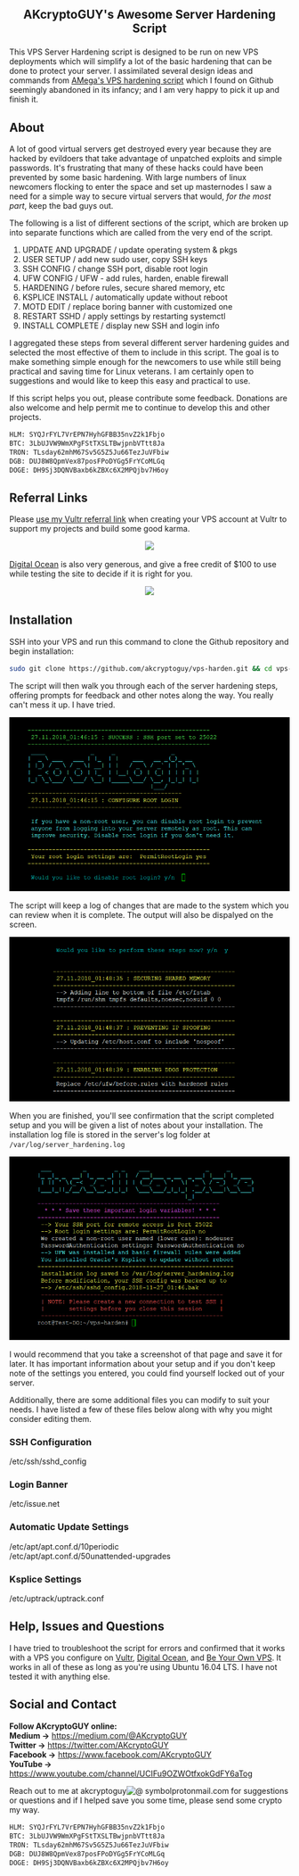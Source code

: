 ## <p align="center"> AKcryptoGUY's Awesome Server Hardening Script</p>

This VPS Server Hardening script is designed to be run on new VPS deployments which will simplify a lot of the basic hardening that can be done to protect your server. I assimilated several design ideas and commands from 
[AMega's VPS hardening script](https://github.com/AMega/VPS-Server-Hardening) which I found on Github seemingly abandoned in its infancy; and I am very happy to pick it up and finish it.

## About

A lot of good virtual servers get destroyed every year because they are hacked by evildoers that take advantage of unpatched exploits and simple passwords.  It's frustrating that many of these hacks could have been prevented by some basic hardening. With large numbers of linux newcomers flocking to enter the space and set up masternodes I saw a need for a simple way to secure virtual servers that would, *for the most part*, keep the bad guys out.

The following is a list of different sections of the script, which are broken up into separate functions which are called from the very end of the script.  

1. UPDATE AND UPGRADE / update operating system & pkgs
2. USER SETUP / add new sudo user, copy SSH keys
3. SSH CONFIG / change SSH port, disable root login
4. UFW CONFIG / UFW - add rules, harden, enable firewall
5. HARDENING / before rules, secure shared memory, etc
6. KSPLICE INSTALL / automatically update without reboot
7. MOTD EDIT / replace boring banner with customized one
8. RESTART SSHD / apply settings by restarting systemctl
9. INSTALL COMPLETE / display new SSH and login info

I aggregated these steps from several different server hardening guides and selected the most effective of them to include in this script.  The goal is to make something simple enough for the newcomers to use while still being practical and saving time for Linux veterans.  I am certainly open to suggestions and would like to keep this easy and practical to use.

If this script helps you out, please contribute some feedback. Donations are also welcome and help permit me to continue to develop this and other projects.

```
HLM: SYQJrFYL7VrEPN7HyhGFBB35nvZ2k1Fbjo
BTC: 3LbUJVW9WmXPgFStTXSLTBwjpnbVTtt8Ja
TRON: TLsday62mhM67Sv5G5Z5Ju66TezJuVFbiw
DGB: DUJ8W8QpmVex87posFPoDYGg5FrYCoMLGq
DOGE: DH9Sj3DQNVBaxb6kZBXc6X2MPQjbv7H6oy
```

## Referral Links

Please [use my Vultr referral link](https://www.vultr.com/?ref=7568060) when creating your VPS account at Vultr to support my projects and build some good karma.<br/>

<p align="center"><a href="https://www.vultr.com/?ref=7568060"><img src="https://www.vultr.com/media/banner_1.png"></a></p>

[Digital Ocean](https://www.digitalocean.com/?refcode=bd6020302487) is also very generous, and give a free credit of $100 to use while testing the site to decide if it is right for you.
<p align="center"><a href="https://www.digitalocean.com/?refcode=bd6020302487"><img src="http://www.rrpowered.com/wp-content/uploads/2014/06/digital-ocean-694x219.png" height="100"></a></p>

## Installation

SSH into your VPS and run this command to clone the Github repository and begin installation:

```bash
sudo git clone https://github.com/akcryptoguy/vps-harden.git && cd vps-harden && sudo bash get-hard.sh
```

The script will then walk you through each of the server hardening steps, offering prompts for feedback and other notes along the way.  You really can't mess it up.  I have tried.  

<p align="center"><img src="/media/07. root login.png" alt="Root Login"></p>

The script will keep a log of changes that are made to the system which you can review when it is complete.  The output will also be dispalyed on the screen.

<p align="center"><img src="/media/11. hardening rules.png" alt="Hardening Rules"></p>

When you are finished, you'll see confirmation that the script completed setup and you will be given a list of notes about your installation.  The installation log file is stored in the server's log folder at `/var/log/server_hardening.log`

<p align="center"><img src="/media/15 install complete.png" alt="Install Complete"></p>

I would recommend that you take a screenshot of that page and save it for later.  It has important information about your setup and if you don't keep note of the settings you entered, you could find yourself locked out of your server.


Additionally, there are some additional files you can modify to suit your needs.  I have listed a few of these files below along with why you might consider editing them.


### SSH Configuration
/etc/ssh/sshd_config

### Login Banner
/etc/issue.net

### Automatic Update Settings
/etc/apt/apt.conf.d/10periodic<br/>
/etc/apt/apt.conf.d/50unattended-upgrades<br/>

### Ksplice Settings
/etc/uptrack/uptrack.conf

## Help, Issues and Questions

I have tried to troubleshoot the script for errors and confirmed that it works with a VPS you configure on [Vultr](https://www.vultr.com/?ref=7568060), 
[Digital Ocean](https://www.digitalocean.com/?refcode=bd6020302487), and [Be Your Own VPS](https://www.youtube.com/playlist?list=PLTblguczzdyajCPQGlpJjHUvSNV8WNsGQ). It works in all of these as long as you're using Ubuntu 16.04 LTS.  I have not tested it with anything else.

## Social and Contact

**Follow AKcryptoGUY online:** <br/>
**Medium →** https://medium.com/@AKcryptoGUY <br/>
**Twitter →** https://twitter.com/AKcryptoGUY <br/>
**Facebook →** https://www.facebook.com/AKcryptoGUY <br/>
**YouTube →** https://www.youtube.com/channel/UCIFu9OZWOtfxokGdFY6aTog <br/>

Reach out to me at akcryptoguy<img src="https://www.freeiconspng.com/uploads/at-sign-icon-1.png" alt="@ symbol" height="11">protonmail.com for suggestions or questions and if I helped save you some time, please send some crypto my way.


```
HLM: SYQJrFYL7VrEPN7HyhGFBB35nvZ2k1Fbjo
BTC: 3LbUJVW9WmXPgFStTXSLTBwjpnbVTtt8Ja
TRON: TLsday62mhM67Sv5G5Z5Ju66TezJuVFbiw
DGB: DUJ8W8QpmVex87posFPoDYGg5FrYCoMLGq
DOGE: DH9Sj3DQNVBaxb6kZBXc6X2MPQjbv7H6oy
```



